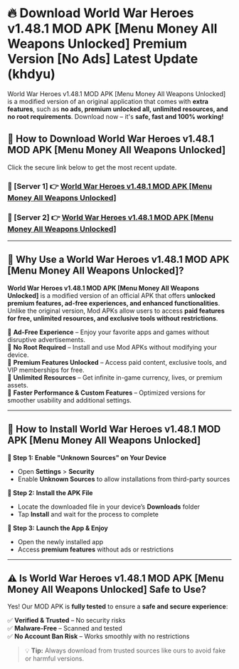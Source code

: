 # 🔥 Download World War Heroes v1.48.1 MOD APK [Menu Money All Weapons Unlocked] Premium Version [No Ads] Latest Update (khdyu) 

World War Heroes v1.48.1 MOD APK [Menu Money All Weapons Unlocked] is a modified version of an original application that comes with **extra features**, such as **no ads, premium unlocked all, unlimited resources, and no root requirements**. Download now – it's **safe, fast and 100% working!**

## **📱 How to Download World War Heroes v1.48.1 MOD APK [Menu Money All Weapons Unlocked]**  

Click the secure link below to get the most recent update.  

 ### **📌 [Server 1] 👉** [World War Heroes v1.48.1 MOD APK [Menu Money All Weapons Unlocked]](https://apkcomod.com?title=World_War_Heroes_v1.48.1_MOD_APK_[Menu_Money_All_Weapons_Unlocked])

 ### **📌 [Server 2] 👉** [World War Heroes v1.48.1 MOD APK [Menu Money All Weapons Unlocked]](https://apkcomod.com?title=World_War_Heroes_v1.48.1_MOD_APK_[Menu_Money_All_Weapons_Unlocked])

---

## **🤖 Why Use a World War Heroes v1.48.1 MOD APK [Menu Money All Weapons Unlocked]?**  

**World War Heroes v1.48.1 MOD APK [Menu Money All Weapons Unlocked]** is a modified version of an official APK that offers **unlocked premium features, ad-free experiences, and enhanced functionalities**. Unlike the original version, Mod APKs allow users to access **paid features for free, unlimited resources, and exclusive tools without restrictions**.

🔽 **Ad-Free Experience** – Enjoy your favorite apps and games without disruptive advertisements.  
🔽 **No Root Required** – Install and use Mod APKs without modifying your device.  
🔽 **Premium Features Unlocked** – Access paid content, exclusive tools, and VIP memberships for free.  
🔽 **Unlimited Resources** – Get infinite in-game currency, lives, or premium assets.  
🔽 **Faster Performance & Custom Features** – Optimized versions for smoother usability and additional settings.  

---

## **🚀 How to Install World War Heroes v1.48.1 MOD APK [Menu Money All Weapons Unlocked]**  

**🔹 Step 1:** **Enable "Unknown Sources" on Your Device**  
- Open **Settings** > **Security**  
- Enable **Unknown Sources** to allow installations from third-party sources  

**🔹 Step 2:** **Install the APK File**  
- Locate the downloaded file in your device’s **Downloads** folder  
- Tap **Install** and wait for the process to complete  

**🔹 Step 3:** **Launch the App & Enjoy**  
- Open the newly installed app  
- Access **premium features** without ads or restrictions  

---

## **⚠️ Is World War Heroes v1.48.1 MOD APK [Menu Money All Weapons Unlocked] Safe to Use?**  

Yes! Our MOD APK is **fully tested** to ensure a **safe and secure experience**:

✅ **Verified & Trusted** – No security risks  
✅ **Malware-Free** – Scanned and tested  
✅ **No Account Ban Risk** – Works smoothly with no restrictions  

> 💡 **Tip:** Always download from trusted sources like ours to avoid fake or harmful versions.